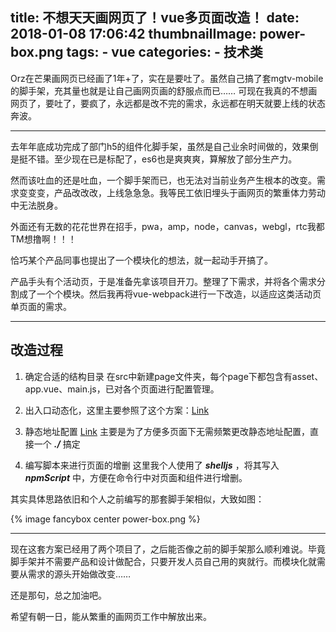 title: 不想天天画网页了！vue多页面改造！
date: 2018-01-08 17:06:42
thumbnailImage: power-box.png
tags:
    - vue
categories:
    - 技术类
---

Orz在芒果画网页已经画了1年+了，实在是要吐了。虽然自己搞了套mgtv-mobile的脚手架，充其量也就是让自己画网页画的舒服点而已…… 可现在我真的不想画网页了，要吐了，要疯了，永远都是改不完的需求，永远都在明天就要上线的状态奔波。

<!-- more -->

***

去年年底成功完成了部门h5的组件化脚手架，虽然是自己业余时间做的，效果倒是挺不错。至少现在已是标配了，es6也是爽爽爽，算解放了部分生产力。

然而该吐血的还是吐血，一个脚手架而已，也无法对当前业务产生根本的改变。需求变变变，产品改改改，上线急急急。我等民工依旧埋头于画网页的繁重体力劳动中无法脱身。

外面还有无数的花花世界在招手，pwa，amp，node，canvas，webgl，rtc我都TM想撸啊！！！

恰巧某个产品同事也提出了一个模块化的想法，就一起动手开搞了。

产品手头有个活动页，于是准备先拿该项目开刀。整理了下需求，并将各个需求分割成了一个个模块。然后我再将vue-webpack进行一下改造，以适应这类活动页单页面的需求。

***

## 改造过程

1. 确定合适的结构目录
    在src中新建page文件夹，每个page下都包含有asset、app.vue、main.js，已对各个页面进行配置管理。

2. 出入口动态化，这里主要参照了这个方案：[Link](https://www.jianshu.com/p/0a30aca71b16)

3. 静态地址配置 [Link](https://github.com/vuejs/vue-loader/issues/481)
    主要是为了方便多页面下无需频繁更改静态地址配置，直接一个 ***./*** 搞定

4. 编写脚本来进行页面的增删
    这里我个人使用了 ***shelljs*** ，将其写入 ***npmScript*** 中，方便在命令行中对页面和组件进行增删。

其实具体思路依旧和个人之前编写的那套脚手架相似，大致如图：

{% image fancybox center power-box.png %}

***

现在这套方案已经用了两个项目了，之后能否像之前的脚手架那么顺利难说。毕竟脚手架并不需要产品和设计做配合，只要开发人员自己用的爽就行。而模块化就需要从需求的源头开始做改变……

还是那句，总之加油吧。

希望有朝一日，能从繁重的画网页工作中解放出来。